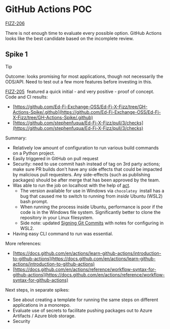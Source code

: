 # GitHub Actions POC

[FIZZ-206](https://tracker.ed-fi.org/browse/FIZZ-206?src=confmacro)

There is not enough time to evaluate every possible option. GitHub Actions looks
like the best candidate based on the incomplete review.

## Spike 1

> [!TIP]
> Outcome: looks promising for most applications, though not necessarily
> the ODS/API. Need to test out a few more features before investing in this.

[FIZZ-205](https://tracker.ed-fi.org/browse/FIZZ-205?src=confmacro)  featured a
quick initial - and very positive - proof of concept. Code and CI results:

- [https://github.com/Ed-Fi-Exchange-OSS/Ed-Fi-X-Fizz/tree/GH-Actions-Spike/.github](https://github.com/Ed-Fi-Exchange-OSS/Ed-Fi-X-Fizz/tree/GH-Actions-Spike/.github)
- [https://github.com/stephenfuqua/Ed-Fi-X-Fizz/pull/3/checks](https://github.com/stephenfuqua/Ed-Fi-X-Fizz/pull/3/checks)

Summary:

- Relatively low amount of configuration to run various build commands on a
  Python project.
- Easily triggered in GitHub on pull request
- Security: need to use commit hash instead of tag on 3rd party actions; make
  sure PR builds don't have any side effects that could be impacted by
  malicious pull requesters. Any side-effects (such as publishing packages)
  should be after merge that has been approved by the team.
- Was able to run the job on localhost with the help of
  [act](https://github.com/nektos/act).
  - The version available for use in Windows via `chocolatey`  install has a
    bug that caused me to switch to running from *inside* Ubuntu (WSL2) bash
    prompt.
  - When running the process inside Ubuntu, performance is poor if the code
    is in the Windows file system. Significantly better to clone the
    repository in your Linux filesystem.
  - Side note: updated [Signing Git
    Commits](../../Source-Code-Control-Policy/signing-git-commits.md) with
    notes for configuring in WSL2.
- Having easy CLI command to run was essential.

More references:

- [https://docs.github.com/en/actions/learn-github-actions/introduction-to-github-actions](https://docs.github.com/en/actions/learn-github-actions/introduction-to-github-actions)
- [https://docs.github.com/en/actions/reference/workflow-syntax-for-github-actions](https://docs.github.com/en/actions/reference/workflow-syntax-for-github-actions)

Next steps, in separate spikes:

- See about creating a template for running the same steps on different
  applications in a monorepo.
- Evaluate use of secrets to facilitate pushing packages out to Azure
  Artifacts / Azure blob storage.
- Security
